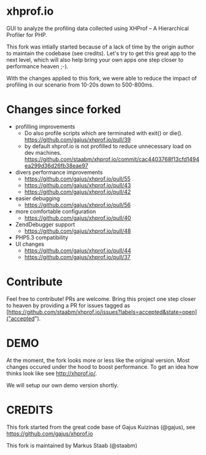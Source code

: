 xhprof.io
=========

GUI to analyze the profiling data collected using XHProf – A Hierarchical Profiler for PHP.

This fork was intially started because of a lack of time by the origin author to maintain the codebase (see credits).
Let's try to get this great app to the next level, which will also help bring your own apps one step closer to performance heaven ;-).

With the changes applied to this fork, we were able to reduce the impact of profiling in our scenario from 10-20s down to 500-800ms.


Changes since forked
====================

- profilling improvements
  - Do also profile scripts which are terminated with exit() or die(). https://github.com/gajus/xhprof.io/pull/39
  - by default xhprof.io is not profilled to reduce unnecessary load on dev machines. https://github.com/staabm/xhprof.io/commit/cac4403768f13cfd1494ea299d36d26fb38eae97
- divers performance improvements
  - https://github.com/gajus/xhprof.io/pull/55
  - https://github.com/gajus/xhprof.io/pull/43
  - https://github.com/gajus/xhprof.io/pull/42
- easier debugging
  - https://github.com/gajus/xhprof.io/pull/56
- more comfortable configuration 
  - https://github.com/gajus/xhprof.io/pull/40
- ZendDebugger support
  - https://github.com/gajus/xhprof.io/pull/48
- PHP5.3 compatibility
- UI changes
  - https://github.com/gajus/xhprof.io/pull/44
  - https://github.com/gajus/xhprof.io/pull/37
 
Contribute
==========

Feel free to contribute! PRs are welcome. Bring this project one step closer to heaven by providing a PR for issues tagged as [https://github.com/staabm/xhprof.io/issues?labels=accepted&state=open]("accepted").

 
  
DEMO
====

At the moment, the fork looks more or less like the original version.
Most changes occured under the hood to boost performance.
To get an idea how thinks look like see http://xhprof.io/.

We will setup our own demo version shortly.

CREDITS
=======

This fork started from the great code base of Gajus Kuizinas (@gajus), see https://github.com/gajus/xhprof.io

This fork is maintained by Markus Staab (@staabm)
